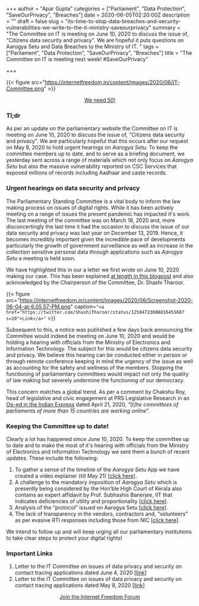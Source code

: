 +++
author = "Apar Gupta"
categories = ["Parliament", "Data Protection", "SaveOurPrivacy", "Breaches"]
date = 2020-06-05T02:20:00Z
description = ""
draft = false
slug = "its-time-to-stop-data-breaches-and-security-vulnerabilities-we-write-to-the-it-ministry-saveourprivacy"
summary = "The Committee on IT is meeting on June 10, 2020 to discuss the issue of, \"Citizens data security and privacy\". We are hopeful it puts questions on Aarogya Setu and Data Breaches to the Ministry of IT. "
tags = ["Parliament", "Data Protection", "SaveOurPrivacy", "Breaches"]
title = "The Committee on IT is meeting next week! #SaveOurPrivacy"

+++


{{< figure src="https://internetfreedom.in/content/images/2020/06/IT-Committee.png" >}}

<div style="text-align:center;">
    <a href="https://internetfreedom.in/become-an-iff-member-today/" class="button">We need 50!</a>
</div>

### Tl;dr

As per an update on the parliamentary website the Committee on IT is meeting on June 10, 2020 to discuss the issue of, "Citizens data security and privacy". We are particularly hopeful that this occurs after our request on May 8, 2020 to hold urgent hearings on _Aarogya Setu_. To keep the committee members up to date, and to serve as a briefing document, we yesterday sent across a range of materials which not only focus on _Aarogya Setu_ but also the massive vulnerability reported on CSC Services that exposed millions of records including Aadhaar and caste records.

### Urgent hearings on data security and privacy

The Parliamentary Standing Committee is a vital body to inform the law making process on issues of digital rights. While it has been actively meeting on a range of issues the present pandemic has impacted it's work. The last meeting of the committee was on March 18, 2020 and, more disconcertingly the last time it had the occasion to discuss the issue of our data security and privacy was last year on December 13, 2019. Hence, it becomes incredibly important given the incredible pace of developments particularly the growth of government surveillance as well as increase in the collection sensitive personal data through applications such as _Aarogya Setu_ a meeting is held soon.

We have highlighted this in our a letter we first wrote on June 10, 2020 making our case. This has been explained [at length in this blogpost](https://internetfreedom.in/get-up-stand-up-for-our-privacy-rights/) and also acknowledged by the Chairperson of the Committee, Dr. Shashi Tharoor.

{{< figure src="https://internetfreedom.in/content/images/2020/06/Screenshot-2020-06-04-at-6.05.57-PM.png" caption=`"<a href="https://twitter.com/ShashiTharoor/status/1259472308881645568?s=20">Link</a>"` >}}

Subsequent to this, a notice was published a few days back announcing the Committee would indeed be meeting on June 10, 2020 and would be holding a hearing with officials from the Ministry of Electronics and Information Technology. The subject for this would be citizens data security and privacy. We believe this hearing can be conducted either in person or through remote conference keeping in mind the urgency of the issue as well as accounting for the safety and wellness of the members. Stopping the functioning of parliamentary committees would impact not only the quality of law making but severely undermine the functioning of our democracy.

This concern matches a global trend. As per a comment by Chakshu Roy, head of legislative and civic engagement at PRS Legislative Research in an [Op-ed in the Indian Express](https://indianexpress.com/article/opinion/editorials/coronavirus-covid-19-meeting-moving-house-online-6371526/) dated April 21, 2020, “[_t]he committees of parliaments of more than 15 countries are working online_”.

### Keeping the Committee up to date!

Clearly a lot has happened since June 10, 2020. To keep the committee up to date and to make the most of it's hearing with officials from the Ministry of Electronics and Information Technology we sent them a bunch of recent updates. These include the following:

1. To gather a sense of the timeline of the _Aarogya Setu_ App we have created a video explainer (till May 21) [[click here](https://www.youtube.com/watch?v=or5EVnl_a_Q&t=25s)].
2. A challenge to the mandatory imposition of _Aarogya Setu_ which is presently being considered by the Hon’ble High Court of Kerala also contains an expert affidavit by Prof. Subhashis Banerjee, IIT that indicates deficiencies of utility and proportionality [[click here](https://internetfreedom.in/kerala-hc-hears-challenges-against-mandatory-imposition-of-aarogya-setu/)].
3. Analysis of the “protocol” issued on Aarogya Setu [[click here](https://internetfreedom.in/we-studied-the-protocol-and-no-this-doesnt-sufficiently-protect-your-privacy/)].
4. The lack of transparency in the vendors, contractors and, “volunteers” as per evasive RTI responses including those from NIC [[click here](https://internetfreedom.in/aarogya-setu-through-the-right-to-information-lens/)].

We intend to follow up and will keep urging all our parliamentary institutions to take clear steps to protect your digital rights!

### Important Links

1. Letter to the IT Committee on issues of data privacy and security on contact tracing applications dated June 4, 2020 [[link](https://drive.google.com/file/d/1dLbEuY3VFLbSV9Mq8BKkR0-lrivjPA7A/view?usp=sharing)]
2. Letter to the IT Committee on issues of data privacy and security on contact tracing applications dated May 8, 2020 [[link](https://internetfreedom.in/get-up-stand-up-for-our-privacy-rights/)]

<div style="text-align:center;">
    <a href="https://forum.internetfreedom.in/" class="button">Join the Internet Freedom Forum</a>
</div>

